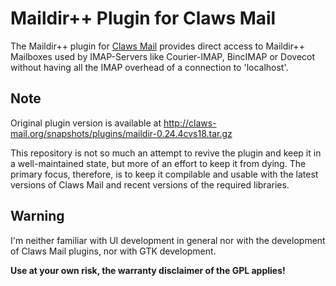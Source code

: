 # Maildir++ Plugin for Claws Mail

The Maildir++ plugin for [Claws Mail](https://claws-mail.org/) provides direct access to Maildir++ Mailboxes used by IMAP-Servers like Courier-IMAP, BincIMAP or Dovecot without having all the IMAP overhead of a connection to 'localhost'.

## Note

Original plugin version is available at http://claws-mail.org/snapshots/plugins/maildir-0.24.4cvs18.tar.gz

This repository is not so much an attempt to revive the plugin and keep it in a well-maintained state, but more of an effort to keep it from dying. The primary focus, therefore, is to keep it compilable and usable with the latest versions of Claws Mail and recent versions of the required libraries.

## Warning

I'm neither familiar with UI development in general nor with the development of Claws Mail plugins, nor with GTK development.

**Use at your own risk, the warranty disclaimer of the GPL applies!**
